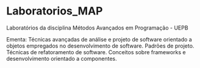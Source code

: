 # Laboratorios_MAP

Laboratórios da disciplina Métodos Avançados em Programação - UEPB

Ementa: Técnicas avançadas de análise e projeto de software orientado a objetos empregados no desenvolvimento de software. Padrões de projeto. Técnicas de refatoramento de software. Conceitos sobre frameworks e desenvolvimento orientado a componentes.
